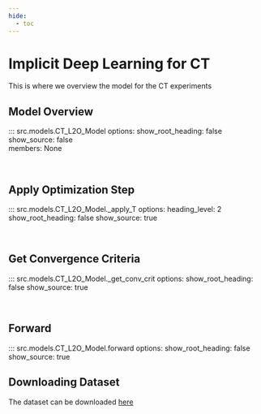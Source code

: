 ```yaml
---
hide:
  - toc
---
```


# Implicit Deep Learning for CT

This is where we overview the model for the CT experiments

<!-- !!! tip "Full Tutorial"
    See the tutorial page for a Jupyter notebook using this model. :fontawesome-regular-face-laugh-wink: -->

<!-- ## Sample Code Usage

Insert sample code

``` py title="bubble_sort.py" linenums="1" hl_lines="2 3"
def bubble_sort(items):
    for i in range(len(items)):
        for j in range(len(items) - 1 - i):
            if items[j] > items[j + 1]:
                items[j], items[j + 1] = items[j + 1], items[j]
``` -->

## Model Overview
::: src.models.CT_L2O_Model
    options:
      show_root_heading: false
      show_source: false  
      members: None

<br>

## Apply Optimization Step    
::: src.models.CT_L2O_Model._apply_T
    options:
      heading_level: 2
      show_root_heading: false
      show_source: true            

<br>

## Get Convergence Criteria
::: src.models.CT_L2O_Model._get_conv_crit
    options:
      show_root_heading: false
      show_source: true       

<br>

## Forward  
::: src.models.CT_L2O_Model.forward
    options:
      show_root_heading: false
      show_source: true        


## Downloading Dataset

The dataset can be downloaded [here](https://drive.google.com/drive/folders/1Z0A3c-D4dnrhlXM8cpgC1b7Ltyu0wpgQ)
